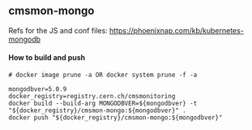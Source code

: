 ## cmsmon-mongo

Refs for the JS and conf files: https://phoenixnap.com/kb/kubernetes-mongodb
#### How to build and push

```shell
# docker image prune -a OR docker system prune -f -a

mongodbver=5.0.9
docker_registry=registry.cern.ch/cmsmonitoring
docker build --build-arg MONGODBVER=${mongodbver} -t "${docker_registry}/cmsmon-mongo:${mongodbver}" .
docker push "${docker_registry}/cmsmon-mongo:${mongodbver}"
```

